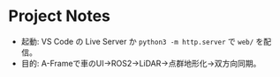 # Project Notes
- 起動: VS Code の Live Server か `python3 -m http.server` で `web/` を配信。
- 目的: A-Frameで車のUI→ROS2→LiDAR→点群地形化→双方向同期。
